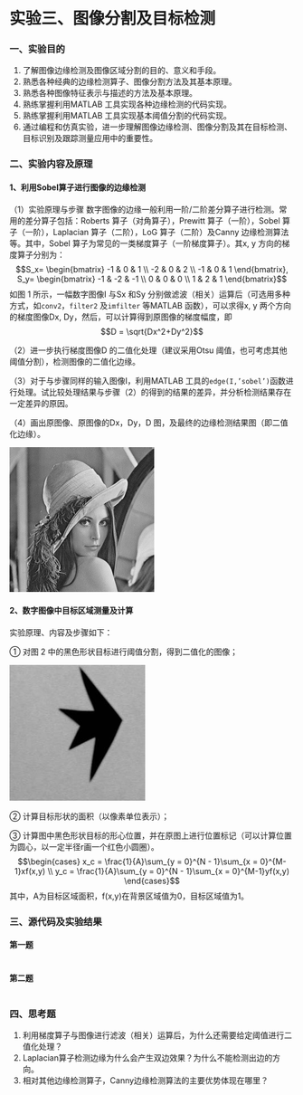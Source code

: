 # 实验三、图像分割及目标检测

### 一、实验目的

1. 了解图像边缘检测及图像区域分割的目的、意义和手段。
2. 熟悉各种经典的边缘检测算子、图像分割方法及其基本原理。
3. 熟悉各种图像特征表示与描述的方法及基本原理。
4. 熟练掌握利用MATLAB 工具实现各种边缘检测的代码实现。
5. 熟练掌握利用MATLAB 工具实现基本阈值分割的代码实现。
6. 通过编程和仿真实验，进一步理解图像边缘检测、图像分割及其在目标检测、目标识别及跟踪测量应用中的重要性。

### 二、实验内容及原理

#### 1、利用Sobel算子进行图像的边缘检测

（1）实验原理与步骤
数字图像的边缘一般利用一阶/二阶差分算子进行检测。常用的差分算子包括：Roberts 算子（对角算子），Prewitt 算子（一阶），Sobel 算子（一阶），Laplacian 算子（二阶），LoG 算子（二阶）及Canny 边缘检测算法等。其中，Sobel 算子为常见的一类梯度算子（一阶梯度算子）。其x, y 方向的梯度算子分别为：
$$S_x=
\begin{bmatrix}
-1 & 0 & 1 \\
-2 & 0 & 2 \\
-1 & 0 & 1
\end{bmatrix},
S_y=
\begin{bmatrix}
-1 & -2 & -1 \\
0 & 0 & 0 \\
1 & 2 & 1
\end{bmatrix}$$
如图 1 所示，一幅数字图像I 与Sx 和Sy 分别做滤波（相关）运算后（可选用多种方式，如`conv2`，`filter2` 及`imfilter` 等MATLAB 函数），可以求得x, y 两个方向的梯度图像Dx, Dy，然后，可以计算得到原图像的梯度幅度，即
$$D = \sqrt{Dx^2+Dy^2}$$

（2）进一步执行梯度图像D 的二值化处理（建议采用Otsu 阈值，也可考虑其他阈值分割），检测图像的二值化边缘。

（3）对于与步骤同样的输入图像I，利用MATLAB 工具的`edge(I,’sobel’)`函数进行处理。试比较处理结果与步骤（2）的得到的结果的差异，并分析检测结果存在一定差异的原因。

（4）画出原图像、原图像的Dx，Dy，D 图，及最终的边缘检测结果图（即二值化边缘）。

![原始图像](lena256.jpg)

#### 2、数字图像中目标区域测量及计算

实验原理、内容及步骤如下：

① 对图 2 中的黑色形状目标进行阈值分割，得到二值化的图像；

![原始图像](starshape.jpg)

② 计算目标形状的面积（以像素单位表示）；

③ 计算图中黑色形状目标的形心位置，并在原图上进行位置标记（可以计算位置为圆心，以一定半径r画一个红色小圆圈）。
$$\begin{cases}
x_c = \frac{1}{A}\sum_{y = 0}^{N - 1}\sum_{x = 0}^{M-1}xf(x,y) \\
y_c = \frac{1}{A}\sum_{y = 0}^{N - 1}\sum_{x = 0}^{M-1}yf(x,y)
\end{cases}$$
其中，A为目标区域面积，f(x,y)在背景区域值为0，目标区域值为1。

### 三、源代码及实验结果

#### 第一题

```matlab

```

#### 第二题

```matlab

```

### 四、思考题

1. 利用梯度算子与图像进行滤波（相关）运算后，为什么还需要给定阈值进行二
值化处理？
2. Laplacian算子检测边缘为什么会产生双边效果？为什么不能检测出边的方向。
3. 相对其他边缘检测算子，Canny边缘检测算法的主要优势体现在哪里？
